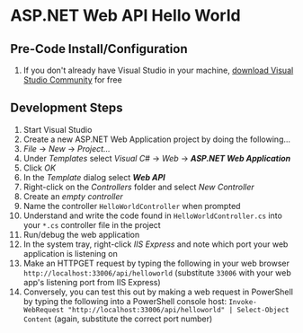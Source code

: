# ASP.NET Web API Hello World

## Pre-Code Install/Configuration
1. If you don't already have Visual Studio in your machine, [download Visual Studio Community](https://www.visualstudio.com/en-us/downloads/download-visual-studio-vs.aspx) for free

## Development Steps

1. Start Visual Studio
2. Create a new ASP.NET Web Application project by doing the following...
  1. *File* -> *New* -> *Project...*
  2. Under *Templates* select *Visual C#* -> *Web* -> ***ASP.NET Web Application***
  3. Click *OK*
  4. In the *Template* dialog select ***Web API***
3. Right-click on the *Controllers* folder and select *New Controller*
4. Create an *empty controller*
5. Name the controller `HelloWorldController` when prompted
6. Understand and write the code found in `HelloWorldController.cs` into your `*.cs` controller file in the project
7. Run/debug the web application
8. In the system tray, right-click *IIS Express* and note which port your web application is listening on
9. Make an HTTPGET request by typing the following in your web browser `http://localhost:33006/api/helloworld` (substitute `33006` with your web app's listening port from IIS Express)
10. Conversely, you can test this out by making a web request in PowerShell by typing the following into a PowerShell console host: `Invoke-WebRequest "http://localhost:33006/api/helloworld" | Select-Object Content` (again, substitute the correct port number)
